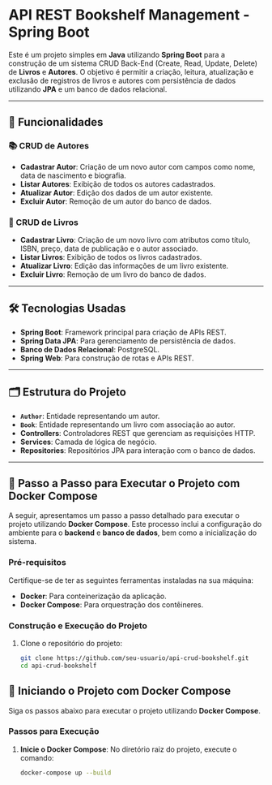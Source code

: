 # API REST Bookshelf Management - Spring Boot

Este é um projeto simples em **Java** utilizando **Spring Boot** para a construção de um sistema CRUD Back-End (Create, Read, Update, Delete) de **Livros** e **Autores**. O objetivo é permitir a criação, leitura, atualização e exclusão de registros de livros e autores com persistência de dados utilizando **JPA** e um banco de dados relacional.

---

## 🚀 Funcionalidades

### 📚 CRUD de Autores
- **Cadastrar Autor**: Criação de um novo autor com campos como nome, data de nascimento e biografia.
- **Listar Autores**: Exibição de todos os autores cadastrados.
- **Atualizar Autor**: Edição dos dados de um autor existente.
- **Excluir Autor**: Remoção de um autor do banco de dados.

### 📖 CRUD de Livros
- **Cadastrar Livro**: Criação de um novo livro com atributos como título, ISBN, preço, data de publicação e o autor associado.
- **Listar Livros**: Exibição de todos os livros cadastrados.
- **Atualizar Livro**: Edição das informações de um livro existente.
- **Excluir Livro**: Remoção de um livro do banco de dados.

---

## 🛠️ Tecnologias Usadas
- **Spring Boot**: Framework principal para criação de APIs REST.
- **Spring Data JPA**: Para gerenciamento de persistência de dados.
- **Banco de Dados Relacional**: PostgreSQL.
- **Spring Web**: Para construção de rotas e APIs REST.

---

## 🗂️ Estrutura do Projeto
- **`Author`**: Entidade representando um autor.
- **`Book`**: Entidade representando um livro com associação ao autor.
- **Controllers**: Controladores REST que gerenciam as requisições HTTP.
- **Services**: Camada de lógica de negócio.
- **Repositories**: Repositórios JPA para interação com o banco de dados.

---


## 🐳 Passo a Passo para Executar o Projeto com Docker Compose

A seguir, apresentamos um passo a passo detalhado para executar o projeto utilizando **Docker Compose**. Este processo inclui a configuração do ambiente para o **backend** e **banco de dados**, bem como a inicialização do sistema.

### Pré-requisitos
Certifique-se de ter as seguintes ferramentas instaladas na sua máquina:
- **Docker**: Para conteinerização da aplicação.
- **Docker Compose**: Para orquestração dos contêineres.

### Construção e Execução do Projeto
1. Clone o repositório do projeto:
   ```bash
   git clone https://github.com/seu-usuario/api-crud-bookshelf.git
   cd api-crud-bookshelf
## 🐳 Iniciando o Projeto com Docker Compose

Siga os passos abaixo para executar o projeto utilizando **Docker Compose**.

### Passos para Execução

1. **Inicie o Docker Compose**:
   No diretório raiz do projeto, execute o comando:
   ```bash
   docker-compose up --build
